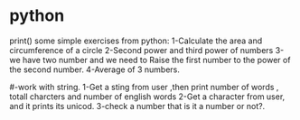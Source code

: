 # python
print()
some  simple exercises  from python:
1-Calculate the area and circumference of a circle
2-Second power and third power of numbers
3-we have two number and we need to Raise the first number to the power of the second number.
4-Average of 3 numbers.
<!--  -->
#-work with string.
1-Get a sting from user ,then print number of words , totall charcters and number of english words
2-Get a character from user, and it prints its unicod.
3-check a number that is it a number or not?.


